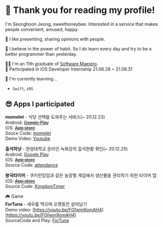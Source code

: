 # 🥳 Thank you for reading my profile!  

I'm Seonghoon Jeong, sweethoneybee. Interested in a service that makes people convenient, amused, happy.  

👀 I like presenting, sharing opinions with people.   

💪 I believe in the power of habit. So I do learn every day and try to be a better programmer than yesterday.  

👨‍🎓 I'm an 11th graduate of [Software Maestro](https://www.swmaestro.org/sw/main/main.do).  
🐢 Participated in iOS Developer Internship 21.06.28 ~ 21.08.31   

🌱 I'm currently learning...  
* `Swift`, `iOS`  
  
## 😎 Apps I participated  
**momelet** - 식당 선택을 도와주는 서비스(~ 20.12.23)     
Android: ~~[Google Play](https://play.google.com/store/apps/details?id=com.recoder.momelet)~~  
iOS: ~~[App store](https://apps.apple.com/kr/app/momelet/id1534528860)~~  
Souce Code: [momelet](https://github.com/raiders032/momelet)   
Demo Video: [Youtube](https://www.youtube.com/watch?v=jpG9aGxycZ4)  

**출석하냥** - 한양대학교 온라인 녹화강의 출석현황 확인(~ 20.12.25)      
Android: [Google Play](https://play.google.com/store/apps/details?id=com.sweethoneybee.ChulseokHanyang)  
iOS: ~~[App store](https://apps.apple.com/us/app/%EC%B6%9C%EC%84%9D%ED%95%98%EB%83%A5/id1540962786#?platform=iphone)~~  
Source Code: [attendance](https://github.com/sweethoneybee/attendance)   

**왕국타이머** - 쿠키런킹덤과 같은 농장형 게임에서 생산물을 관리하기 위한 타이머 앱  
iOS: ~~[App store](https://apps.apple.com/us/app/%EC%99%95%EA%B5%AD%ED%83%80%EC%9D%B4%EB%A8%B8/id1556230748)~~  
Source Code: [KingdomTimer](https://github.com/sweethoneybee/KingdomTimer)   

🎮  Game  
**ForTuna** - 새우를 먹으며 오랫동안 살아남기    
Demo video: [https://youtu.be/FGfwm9omAH4](https://youtu.be/FGfwm9omAH4)  
SourceCode and Play: [ForTuna](https://github.com/sweethoneybee/gameprogramming_capston)   
<!--
**sweethoneybee/sweethoneybee** is a ✨ _special_ ✨ repository because its `README.md` (this file) appears on your GitHub profile.

Here are some ideas to get you started:

- 🔭 I’m currently working on ...
- 🌱 I’m currently learning ...
- 👯 I’m looking to collaborate on ...
- 🤔 I’m looking for help with ...
- 💬 Ask me about ...
- 📫 How to reach me: ...
- 😄 Pronouns: ...
- ⚡ Fun fact: ...
-->
